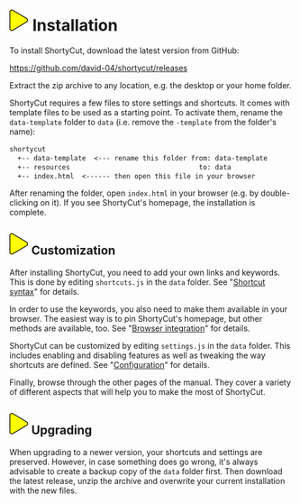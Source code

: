 # ![](img/arrow.svg) Installation

To install ShortyCut, download the latest version from GitHub:

<https://github.com/david-04/shortycut/releases>

Extract the zip archive to any location, e.g. the desktop or your home folder.

ShortyCut requires a few files to store settings and shortcuts.
It comes with template files to be used as a starting point.
To activate them, rename the `data-template` folder to `data` (i.e. remove the `-template` from the folder's name):

```text
shortycut
  +-- data-template  <--- rename this folder from: data-template
  +-- resources                                to: data
  +-- index.html  <------ then open this file in your browser
```

After renaming the folder, open `index.html` in your browser (e.g. by double-clicking on it).
If you see ShortyCut's homepage, the installation is complete.

## ![](img/arrow.svg) Customization

After installing ShortyCut, you need to add your own links and keywords.
This is done by editing `shortcuts.js` in the `data` folder.
See "[Shortcut syntax](shortcut-syntax.md)" for details.

In order to use the keywords, you also need to make them available in your browser.
The easiest way is to pin ShortyCut's homepage, but other methods are available, too.
See "[Browser integration](browser-integration.md)" for details.

ShortyCut can be customized by editing `settings.js` in the `data` folder.
This includes enabling and disabling features as well as tweaking the way shortcuts are defined.
See "[Configuration](configuration.md)" for details.

Finally, browse through the other pages of the manual.
They cover a variety of different aspects that will help you to make the most of ShortyCut.

## ![](img/arrow.svg) Upgrading

When upgrading to a newer version, your shortcuts and settings are preserved.
However, in case something does go wrong, it's always advisable to create a backup copy of the `data` folder first.
Then download the latest release, unzip the archive and overwrite your current installation with the new files.
